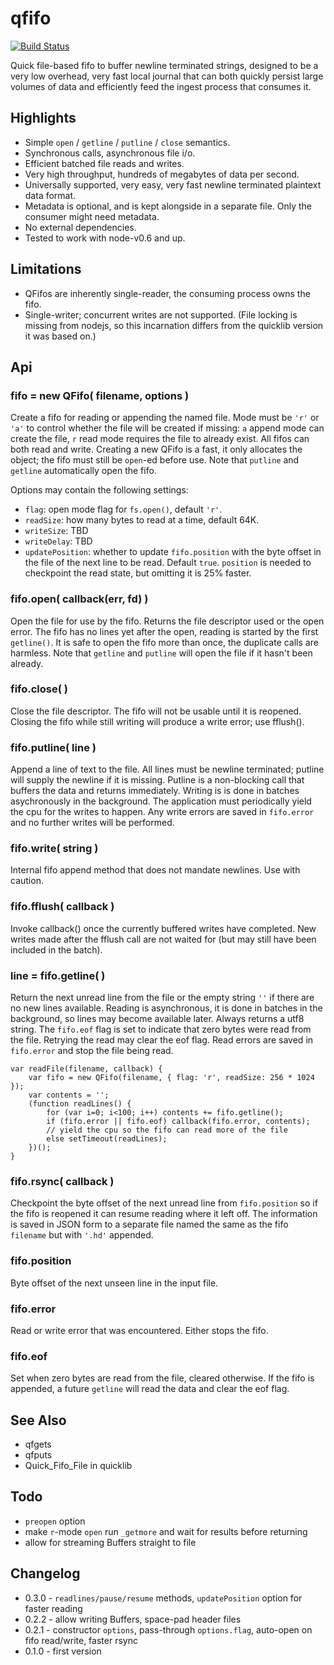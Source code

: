 qfifo
=====
[![Build Status](https://travis-ci.org/andrasq/node-qfifo.svg?branch=master)](https://travis-ci.org/andrasq/node-qfifo)
<!-- [![Coverage Status](https://coveralls.io/repos/github/andrasq/node-qfifo/badge.svg?branch=master)](https://coveralls.io/github/andrasq/node-qfifo?branch=master) -->

Quick file-based fifo to buffer newline terminated strings, designed to be a very low
overhead, very fast local journal that can both quickly persist large volumes of data and
efficiently feed the ingest process that consumes it.

## Highlights

- Simple `open` / `getline` / `putline` / `close` semantics.
- Synchronous calls, asynchronous file i/o.
- Efficient batched file reads and writes.
- Very high throughput, hundreds of megabytes of data per second.
- Universally supported, very easy, very fast newline terminated plaintext data format.
- Metadata is optional, and is kept alongside in a separate file.  Only the consumer
  might need metadata.
- No external dependencies.
- Tested to work with node-v0.6 and up.

## Limitations

- QFifos are inherently single-reader, the consuming process owns the fifo.
- Single-writer; concurrent writes are not supported. (File locking is missing from nodejs, so
  this incarnation differs from the quicklib version it was based on.)


Api
----------------

### fifo = new QFifo( filename, options )

Create a fifo for reading or appending the named file.  Mode must be `'r'` or `'a'` to control
whether the file will be created if missing: `a` append mode can create the file, `r` read mode
requires the file to already exist.  All fifos can both read and write.  Creating a new QFifo is
a fast, it only allocates the object; the fifo must still be `open`-ed before use.  Note that
`putline` and `getline` automatically open the fifo.

Options may contain the following settings:
- `flag`: open mode flag for `fs.open()`, default `'r'`.
- `readSize`: how many bytes to read at a time, default 64K.
- `writeSize`: TBD
- `writeDelay`: TBD
- `updatePosition`: whether to update `fifo.position` with the byte offset in the file of the
  next line to be read.  Default `true`.  `position` is needed to checkpoint the read state, but
  omitting it is 25% faster.

### fifo.open( callback(err, fd) )

Open the file for use by the fifo.  Returns the file descriptor used or the open error.
The fifo has no lines yet after the open, reading is started by the first `getline()`.
It is safe to open the fifo more than once, the duplicate calls are harmless.  Note that
`getline` and `putline` will open the file if it hasn't been already.

### fifo.close( )

Close the file descriptor.  The fifo will not be usable until it is reopened.  Closing the fifo
while still writing will produce a write error; use fflush().

### fifo.putline( line )

Append a line of text to the file.  All lines must be newline terminated; putline will supply
the newline if it is missing.  Putline is a non-blocking call that buffers the data and returns
immediately.  Writing is is done in batches asychronously in the background.  The application
must periodically yield the cpu for the writes to happen.  Any write errors are saved in
`fifo.error` and no further writes will be performed.

### fifo.write( string )

Internal fifo append method that does not mandate newlines.  Use with caution.

### fifo.fflush( callback )

Invoke callback() once the currently buffered writes have completed.  New writes made after the
fflush call are not waited for (but may still have been included in the batch).

### line = fifo.getline( )

Return the next unread line from the file or the empty string `''` if there are no new lines
available.  Reading is asynchronous, it is done in batches in the background, so lines may
become available later.  Always returns a utf8 string.  The `fifo.eof` flag is set to indicate
that zero bytes were read from the file.  Retrying the read may clear the eof flag.  Read errors
are saved in `fifo.error` and stop the file being read.

    var readFile(filename, callback) {
        var fifo = new QFifo(filename, { flag: 'r', readSize: 256 * 1024 });
        var contents = '';
        (function readLines() {
            for (var i=0; i<100; i++) contents += fifo.getline();
            if (fifo.error || fifo.eof) callback(fifo.error, contents);
            // yield the cpu so the fifo can read more of the file
            else setTimeout(readLines);
        })();
    }

### fifo.rsync( callback )

Checkpoint the byte offset of the next unread line from `fifo.position` so if the fifo is
reopened it can resume reading where it left off.  The information is saved in JSON form to a
separate file named the same as the fifo `filename` but with `'.hd'` appended.

### fifo.position

Byte offset of the next unseen line in the input file.

### fifo.error

Read or write error that was encountered.  Either stops the fifo.

### fifo.eof

Set when zero bytes are read from the file, cleared otherwise.  If the fifo is appended, a
future `getline` will read the data and clear the eof flag.


See Also
----------------
- qfgets
- qfputs
- Quick_Fifo_File in quicklib


Todo
----------------

- `preopen` option
- make `r`-mode `open` run `_getmore` and wait for results before returning
- allow for streaming Buffers straight to file


Changelog
----------------

- 0.3.0 - `readlines/pause/resume` methods, `updatePosition` option for faster reading
- 0.2.2 - allow writing Buffers, space-pad header files
- 0.2.1 - constructor `options`, pass-through `options.flag`, auto-open on fifo read/write, faster rsync
- 0.1.0 - first version
